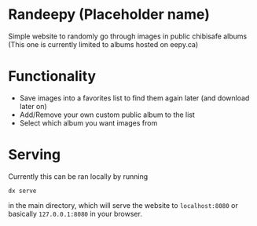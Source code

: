 # Randeepy (Placeholder name)

Simple website to randomly go through images in public chibisafe albums  
(This one is currently limited to albums hosted on eepy.ca)  

# Functionality

- Save images into a favorites list to find them again later (and download later on)  
- Add/Remove your own custom public album to the list  
- Select which album you want images from

# Serving

Currently this can be ran locally by running  
```
dx serve
```  
in the main directory, which will serve the website to `localhost:8080` or basically `127.0.0.1:8080` in your browser.

